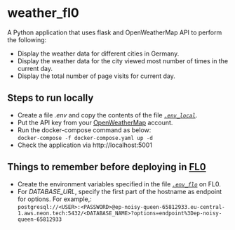 # weather_fl0
A Python application that uses flask and OpenWeatherMap API to perform the following:

* Display the weather data for different cities in Germany.
* Display the weather data for the city viewed most number of times in the current day.
* Display the total number of page visits for current day.

## Steps to run locally
* Create a file *.env* and copy the contents of the file *[`.env_local`](.env_local)*.
* Put the API key from your [OpenWeatherMap](https://openweathermap.org/) account.
* Run the docker-compose command as below:<br/>
`docker-compose -f docker-compose.yaml up -d`
* Check the application via http://localhost:5001

## Things to remember before deploying in [FL0](https://www.fl0.com/)
* Create the environment variables specified in the file *[`.env_flo`](.env_fl0)* on FL0.
* For *DATABASE_URL*, specify the first part of the hostname as endpoint for options. For example,:<br/>
`postgresql://<USER>:<PASSWORD>@ep-noisy-queen-65812933.eu-central-1.aws.neon.tech:5432/<DATABASE_NAME>?options=endpoint%3Dep-noisy-queen-65812933`


